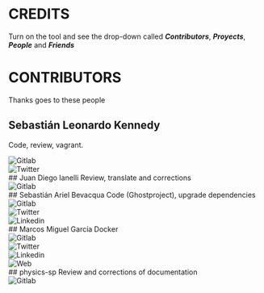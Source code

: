 # CREDITS

Turn on the tool and see the drop-down called ***Contributors***, ***Proyects***, ***People*** and ***Friends***

# CONTRIBUTORS

Thanks goes to these people

## Sebastián Leonardo Kennedy
Code, review, vagrant.
<div><img alt="Gitlab" src="https://img.shields.io/badge/Gitlab-@skennedy-red.svg?style=social&logo=gitlab"></div>
<div><img alt="Twitter" src="https://img.shields.io/badge/Twitter-@emips_sk-red.svg?style=social&logo=twitter"></div>
## Juan Diego Ianelli
Review, translate and corrections
<div><img alt="Gitlab" src="https://img.shields.io/badge/Gitlab-@jiannelli-red.svg?style=social&logo=gitlab"></div>
## Sebastián Ariel Bevacqua
Code (Ghostproject), upgrade dependencies
<div><img alt="Gitlab" src="https://img.shields.io/badge/Gitlab-@sebabeva-red.svg?style=social&logo=gitlab"></div>
<div><img alt="Twitter" src="https://img.shields.io/badge/Twitter-@sebabeva-red.svg?style=social&logo=twitter"></div>
<div><img alt="Linkedin" src="https://img.shields.io/badge/Linkedin-@sebabeva-red.svg?style=social&logo=linkedin"></div>
## Marcos Miguel García
Docker
<div><img alt="Gitlab" src="https://img.shields.io/badge/Gitlab-@marcositu-red.svg?style=social&logo=gitlab"></div>
<div><img alt="Twitter" src="https://img.shields.io/badge/Twitter-@artsweb-red.svg?style=social&logo=twitter"></div>
<div><img alt="Linkedin" src="https://img.shields.io/badge/Linkedin-@marcosmiguelgarcia-red.svg?style=social&logo=linkedin"></div>
<div><img alt="Web" src="https://img.shields.io/badge/web-https%3A%2F%2Fwww.artssec.com-informational.svg"></div>
## physics-sp
Review and corrections of documentation
<div><img alt="Gitlab" src="https://img.shields.io/badge/Gitlab-@physics--sp-red.svg?style=social&logo=gitlab"></div>
